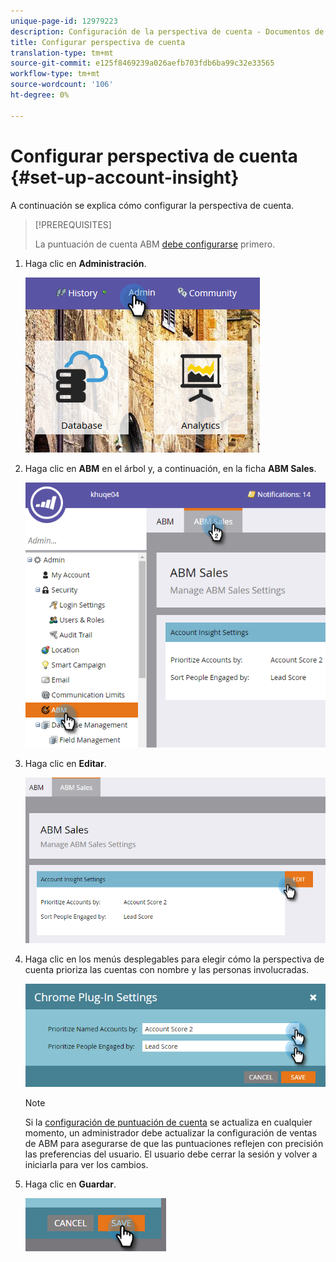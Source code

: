 ```yaml
---
unique-page-id: 12979223
description: Configuración de la perspectiva de cuenta - Documentos de marketing - Documentación del producto
title: Configurar perspectiva de cuenta
translation-type: tm+mt
source-git-commit: e125f8469239a026aefb703fdb6ba99c32e33565
workflow-type: tm+mt
source-wordcount: '106'
ht-degree: 0%

---
```



# Configurar perspectiva de cuenta {#set-up-account-insight}

A continuación se explica cómo configurar la perspectiva de cuenta.

>[!PREREQUISITES]
>
>La puntuación de cuenta ABM [debe configurarse](/help/marketo/product-docs/account-based-marketing/setup-abm/account-score.md) primero.

1. Haga clic en **Administración**.

   ![](assets/admin-1.png)

1. Haga clic en **ABM** en el árbol y, a continuación, en la ficha **ABM Sales**.

   ![](assets/two-5.png)

1. Haga clic en **Editar**.

   ![](assets/three-4.png)

1. Haga clic en los menús desplegables para elegir cómo la perspectiva de cuenta prioriza las cuentas con nombre y las personas involucradas.

   ![](assets/four-4.png)

   >[!NOTE]
   >
   >Si la [configuración de puntuación de cuenta](/help/marketo/product-docs/account-based-marketing/setup-abm/account-score.md) se actualiza en cualquier momento, un administrador debe actualizar la configuración de ventas de ABM para asegurarse de que las puntuaciones reflejen con precisión las preferencias del usuario. El usuario debe cerrar la sesión y volver a iniciarla para ver los cambios.

1. Haga clic en **Guardar**.

   ![](assets/five-4.png)
